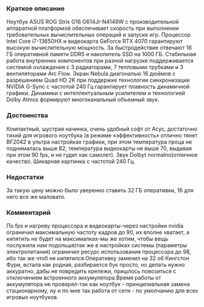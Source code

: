 ### **Краткое описание**
Ноутбук ASUS ROG Strix G16 G614JI-N4148W с производительной аппаратной платформой обеспечивает скорость при выполнении требовательных вычислительных операций и запуске игр. Процессор Intel Core i7-13650HX и видеокарта GeForce RTX 4070 гарантируют высокую вычислительную мощность. За быстродействие отвечают 16 ГБ оперативной памяти DDR5 и накопитель SSD на 1000 ГБ. Стабильная работа внутренних компонентов при разной нагрузке поддерживается системой охлаждения с 3 радиаторами, 7 тепловыми трубками и 3 вентиляторами Arc Flow.  Экран Nebula диагональю 16 дюймов с разрешением Quad HD 2K при поддержке технологии синхронизации NVIDIA G-Sync с частотой 240 Гц гарантирует плавность динамичной графики. Динамики с интеллектуальным усилителем и технологией Dolby Atmos формируют многоканальный объемный звук.

### **Достоинства**
Компактный, шустрая начинка, очень удобный софт от Асус, достаточно тихий для игрового ноутбука (в режиме «эффективность» отлично тянет BF2042 в ультра настройках графики, при этом температура проца не поднималась выше 82, температура видеокарты не выше 70, выдавая при этом 90 fps, и не гудит как самолет). Звук Dolbyt normalno)отличное качество. Шикарная картинка с частотой 240 Гц.

### **Недостатки**
За такую цену можно было уверенно ставить 32 ГБ оперативки, 16 для него все же маловато.

### **Комментарий**
По fps и нагреву процессора и видеокарты-через настройки nvidia ограничил максимальную частоту кадров до 90, их вполне хватает, а кипятить не будет на максималках-мы же хотим, чтобы вещь послужила нам подольше)так же в настройках системы (параметры электропитания) ограничил ресурс использования процессора до 98, ибо так же чтоб не кипятился.Оперативку заменил на 32 об Кингстон Фури, встала как родная, разбирается бук просто, но делать нужно аккуратно, дабы не повредить крепежи, пришлось повозиться с отключением встроенного аккумулятора.Время работы от аккумулятора не проверял-так как ноутбук - принципиальная замена стационарному, ну и по мне так работа от сети - по умолчанию для всех игровых ноутбуков.
